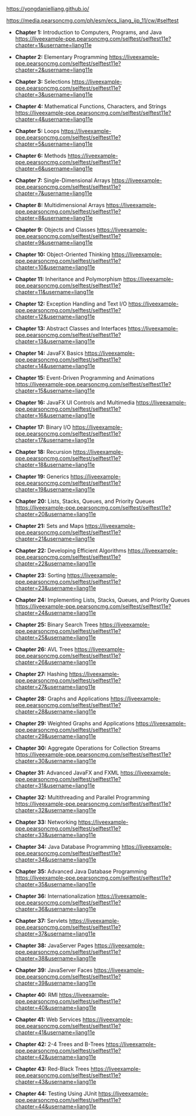 https://yongdanielliang.github.io/

https://media.pearsoncmg.com/ph/esm/ecs_liang_ijp_11/cw/#selftest


* **Chapter 1:** Introduction to Computers, Programs, and Java
    https://liveexample-ppe.pearsoncmg.com/selftest/selftest11e?chapter=1&username=liang11e
* **Chapter 2:** Elementary Programming
    https://liveexample-ppe.pearsoncmg.com/selftest/selftest11e?chapter=2&username=liang11e
* **Chapter 3:** Selections
    https://liveexample-ppe.pearsoncmg.com/selftest/selftest11e?chapter=3&username=liang11e
* **Chapter 4:** Mathematical Functions, Characters, and Strings
    https://liveexample-ppe.pearsoncmg.com/selftest/selftest11e?chapter=4&username=liang11e
* **Chapter 5:** Loops
    https://liveexample-ppe.pearsoncmg.com/selftest/selftest11e?chapter=5&username=liang11e
* **Chapter 6:** Methods
    https://liveexample-ppe.pearsoncmg.com/selftest/selftest11e?chapter=6&username=liang11e
* **Chapter 7:** Single-Dimensional Arrays
    https://liveexample-ppe.pearsoncmg.com/selftest/selftest11e?chapter=7&username=liang11e
* **Chapter 8:** Multidimensional Arrays
    https://liveexample-ppe.pearsoncmg.com/selftest/selftest11e?chapter=8&username=liang11e
* **Chapter 9:** Objects and Classes
    https://liveexample-ppe.pearsoncmg.com/selftest/selftest11e?chapter=9&username=liang11e
* **Chapter 10:** Object-Oriented Thinking
    https://liveexample-ppe.pearsoncmg.com/selftest/selftest11e?chapter=10&username=liang11e
* **Chapter 11:** Inheritance and Polymorphism
    https://liveexample-ppe.pearsoncmg.com/selftest/selftest11e?chapter=11&username=liang11e
* **Chapter 12:** Exception Handling and Text I/O
    https://liveexample-ppe.pearsoncmg.com/selftest/selftest11e?chapter=12&username=liang11e
* **Chapter 13:** Abstract Classes and Interfaces
    https://liveexample-ppe.pearsoncmg.com/selftest/selftest11e?chapter=13&username=liang11e
    
* **Chapter 14:** JavaFX Basics
    https://liveexample-ppe.pearsoncmg.com/selftest/selftest11e?chapter=14&username=liang11e
* **Chapter 15:** Event-Driven Programming and Animations
    https://liveexample-ppe.pearsoncmg.com/selftest/selftest11e?chapter=15&username=liang11e
* **Chapter 16:** JavaFX UI Controls and Multimedia
    https://liveexample-ppe.pearsoncmg.com/selftest/selftest11e?chapter=16&username=liang11e
* **Chapter 17:** Binary I/O
    https://liveexample-ppe.pearsoncmg.com/selftest/selftest11e?chapter=17&username=liang11e
* **Chapter 18:** Recursion
    https://liveexample-ppe.pearsoncmg.com/selftest/selftest11e?chapter=18&username=liang11e
* **Chapter 19:** Generics
    https://liveexample-ppe.pearsoncmg.com/selftest/selftest11e?chapter=19&username=liang11e
* **Chapter 20:** Lists, Stacks, Queues, and Priority Queues
    https://liveexample-ppe.pearsoncmg.com/selftest/selftest11e?chapter=20&username=liang11e
* **Chapter 21:** Sets and Maps
    https://liveexample-ppe.pearsoncmg.com/selftest/selftest11e?chapter=21&username=liang11e
* **Chapter 22:** Developing Efficient Algorithms
    https://liveexample-ppe.pearsoncmg.com/selftest/selftest11e?chapter=22&username=liang11e
* **Chapter 23:** Sorting
    https://liveexample-ppe.pearsoncmg.com/selftest/selftest11e?chapter=23&username=liang11e
* **Chapter 24:** Implementing Lists, Stacks, Queues, and Priority Queues
    https://liveexample-ppe.pearsoncmg.com/selftest/selftest11e?chapter=24&username=liang11e
* **Chapter 25:** Binary Search Trees
    https://liveexample-ppe.pearsoncmg.com/selftest/selftest11e?chapter=25&username=liang11e
* **Chapter 26:** AVL Trees
    https://liveexample-ppe.pearsoncmg.com/selftest/selftest11e?chapter=26&username=liang11e
* **Chapter 27:** Hashing
    https://liveexample-ppe.pearsoncmg.com/selftest/selftest11e?chapter=27&username=liang11e
* **Chapter 28:** Graphs and Applications
    https://liveexample-ppe.pearsoncmg.com/selftest/selftest11e?chapter=28&username=liang11e
* **Chapter 29:** Weighted Graphs and Applications
    https://liveexample-ppe.pearsoncmg.com/selftest/selftest11e?chapter=29&username=liang11e
* **Chapter 30:** Aggregate Operations for Collection Streams
    https://liveexample-ppe.pearsoncmg.com/selftest/selftest11e?chapter=30&username=liang11e
* **Chapter 31:** Advanced JavaFX and FXML
    https://liveexample-ppe.pearsoncmg.com/selftest/selftest11e?chapter=31&username=liang11e
* **Chapter 32:** Multithreading and Parallel Programming
    https://liveexample-ppe.pearsoncmg.com/selftest/selftest11e?chapter=32&username=liang11e
* **Chapter 33:** Networking
    https://liveexample-ppe.pearsoncmg.com/selftest/selftest11e?chapter=33&username=liang11e
* **Chapter 34:** Java Database Programming
    https://liveexample-ppe.pearsoncmg.com/selftest/selftest11e?chapter=34&username=liang11e
* **Chapter 35:** Advanced Java Database Programming
    https://liveexample-ppe.pearsoncmg.com/selftest/selftest11e?chapter=35&username=liang11e
* **Chapter 36:** Internationalization
    https://liveexample-ppe.pearsoncmg.com/selftest/selftest11e?chapter=36&username=liang11e
* **Chapter 37:** Servlets
    https://liveexample-ppe.pearsoncmg.com/selftest/selftest11e?chapter=37&username=liang11e
* **Chapter 38:** JavaServer Pages
    https://liveexample-ppe.pearsoncmg.com/selftest/selftest11e?chapter=38&username=liang11e
* **Chapter 39:** JavaServer Faces
    https://liveexample-ppe.pearsoncmg.com/selftest/selftest11e?chapter=39&username=liang11e
* **Chapter 40:** RMI
    https://liveexample-ppe.pearsoncmg.com/selftest/selftest11e?chapter=40&username=liang11e
* **Chapter 41:** Web Services
    https://liveexample-ppe.pearsoncmg.com/selftest/selftest11e?chapter=41&username=liang11e
* **Chapter 42:** 2-4 Trees and B-Trees
    https://liveexample-ppe.pearsoncmg.com/selftest/selftest11e?chapter=42&username=liang11e
* **Chapter 43:** Red-Black Trees
    https://liveexample-ppe.pearsoncmg.com/selftest/selftest11e?chapter=43&username=liang11e
* **Chapter 44:** Testing Using JUnit
    https://liveexample-ppe.pearsoncmg.com/selftest/selftest11e?chapter=44&username=liang11e